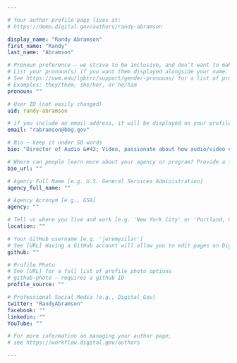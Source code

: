 ```yaml
---

# Your author profile page lives at:
# https://demo.digital.gov/authors/randy-abramson

display_name: "Randy Abramson"
first_name: "Randy"
last_name: "Abramson"

# Pronoun preference — we strive to be inclusive, and don’t want to make assumptions on a person’s first name (be it a gender-neutral name, or is one more common in languages other than English). Learn more http://www.MyPronouns.org
# List your pronoun(s) if you want them displayed alongside your name. Leave it blank and we'll use just your name.
# See https://uwm.edu/lgbtrc/support/gender-pronouns/ for a list of pronouns
# Examples: they/them, she/her, or he/him
pronoun: ""

# User ID (not easily changed)
uid: randy-abramson

# if you include an email address, it will be displayed on your profile page
email: "rabramson@bbg.gov"

# Bio — keep it under 50 words
bio: "Director of Audio &#43; Video, passionate about how audio/video experiences evolve on social/mobile platforms. Formerly from @Discovery, @Newsweek, @njdotcom."

# Where can people learn more about your agency or program? Provide a full URL [e.g. 'https://www.example.gov/']
bio_url: ""

# Agency Full Name [e.g. U.S. General Services Administration]
agency_full_name: ""

# Agency Acronym [e.g., GSA]
agency: ""

# Tell us where you live and work [e.g. 'New York City' or 'Portland, OR']
location: ""

# Your GitHub username [e.g. 'jeremyzilar']
# See [URL] Having a GitHub account will allow you to edit pages on DigitalGov. The image used in your GitHub account can also be used to populate your digital.gov profile photo.
github: ""

# Profile Photo
# See [URL] for a full list of profile photo options
# github-photo — requires a github ID
profile_source: ""

# Professional Social Media [e.g., Digital_Gov]
twitter: "RandyAbramson"
facebook: ""
linkedin: ""
YouTube: ""

# For more information on managing your author page,
# see https://workflow.digital.gov/authors

---
```

